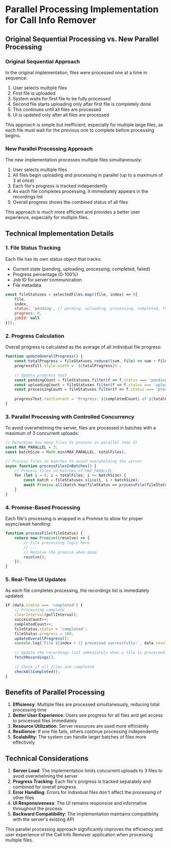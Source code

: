 # Parallel Processing Implementation for Call Info Remover

## Original Sequential Processing vs. New Parallel Processing

### Original Sequential Approach

In the original implementation, files were processed one at a time in sequence:

1. User selects multiple files
2. First file is uploaded
3. System waits for first file to be fully processed
4. Second file starts uploading only after first file is completely done
5. This continues until all files are processed
6. UI is updated only after all files are processed

This approach is simple but inefficient, especially for multiple large files, as each file must wait for the previous one to complete before processing begins.

### New Parallel Processing Approach

The new implementation processes multiple files simultaneously:

1. User selects multiple files
2. All files begin uploading and processing in parallel (up to a maximum of 3 at once)
3. Each file's progress is tracked independently
4. As each file completes processing, it immediately appears in the recordings list
5. Overall progress shows the combined status of all files

This approach is much more efficient and provides a better user experience, especially for multiple files.

## Technical Implementation Details

### 1. File Status Tracking

Each file has its own status object that tracks:
- Current state (pending, uploading, processing, completed, failed)
- Progress percentage (0-100%)
- Job ID for server communication
- File metadata

```javascript
const fileStatuses = selectedFiles.map((file, index) => ({
    file,
    index,
    status: 'pending', // pending, uploading, processing, completed, failed
    progress: 0,
    jobId: null
}));
```

### 2. Progress Calculation

Overall progress is calculated as the average of all individual file progress:

```javascript
function updateOverallProgress() {
    const totalProgress = fileStatuses.reduce((sum, file) => sum + file.progress, 0) / totalFiles;
    progressFill.style.width = `${totalProgress}%`;
    
    // Update progress text
    const pendingCount = fileStatuses.filter(f => f.status === 'pending').length;
    const uploadingCount = fileStatuses.filter(f => f.status === 'uploading').length;
    const processingCount = fileStatuses.filter(f => f.status === 'processing').length;
    
    progressText.textContent = `Progress: ${completedCount} of ${totalFiles} completed, ${uploadingCount} uploading, ${processingCount} processing`;
}
```

### 3. Parallel Processing with Controlled Concurrency

To avoid overwhelming the server, files are processed in batches with a maximum of 3 concurrent uploads:

```javascript
// Determine how many files to process in parallel (max 3)
const MAX_PARALLEL = 3;
const batchSize = Math.min(MAX_PARALLEL, totalFiles);

// Process files in batches to avoid overwhelming the server
async function processFilesInBatches() {
    // Process files in batches of MAX_PARALLEL
    for (let i = 0; i < totalFiles; i += batchSize) {
        const batch = fileStatuses.slice(i, i + batchSize);
        await Promise.all(batch.map(fileStatus => processFile(fileStatus)));
    }
}
```

### 4. Promise-Based Processing

Each file's processing is wrapped in a Promise to allow for proper async/await handling:

```javascript
function processFile(fileStatus) {
    return new Promise((resolve) => {
        // File processing logic here
        // ...
        // Resolve the promise when done
        resolve();
    });
}
```

### 5. Real-Time UI Updates

As each file completes processing, the recordings list is immediately updated:

```javascript
if (data.status === 'completed') {
    // Processing complete
    clearInterval(pollInterval);
    successCount++;
    completedCount++;
    fileStatus.status = 'completed';
    fileStatus.progress = 100;
    updateOverallProgress();
    console.log(`File ${index + 1} processed successfully:`, data.result);
    
    // Update the recordings list immediately when a file is processed
    fetchRecordings();
    
    // Check if all files are completed
    checkAllCompleted();
}
```

## Benefits of Parallel Processing

1. **Efficiency**: Multiple files are processed simultaneously, reducing total processing time
2. **Better User Experience**: Users see progress for all files and get access to processed files immediately
3. **Resource Utilization**: Server resources are used more efficiently
4. **Resilience**: If one file fails, others continue processing independently
5. **Scalability**: The system can handle larger batches of files more effectively

## Technical Considerations

1. **Server Load**: The implementation limits concurrent uploads to 3 files to avoid overwhelming the server
2. **Progress Tracking**: Each file's progress is tracked separately and combined for overall progress
3. **Error Handling**: Errors for individual files don't affect the processing of other files
4. **UI Responsiveness**: The UI remains responsive and informative throughout the process
5. **Backward Compatibility**: The implementation maintains compatibility with the server's existing API

This parallel processing approach significantly improves the efficiency and user experience of the Call Info Remover application when processing multiple files.